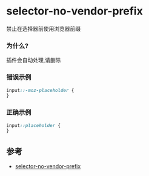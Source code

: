# selector-no-vendor-prefix

禁止在选择器前使用浏览器前缀

### 为什么?

插件会自动处理,请删除

### 错误示例

```scss
input::-moz-placeholder {
}
```

### 正确示例

```scss
input::placeholder {
}
```

## 参考

- [selector-no-vendor-prefix](https://stylelint.io/user-guide/rules/list/selector-no-vendor-prefix)
